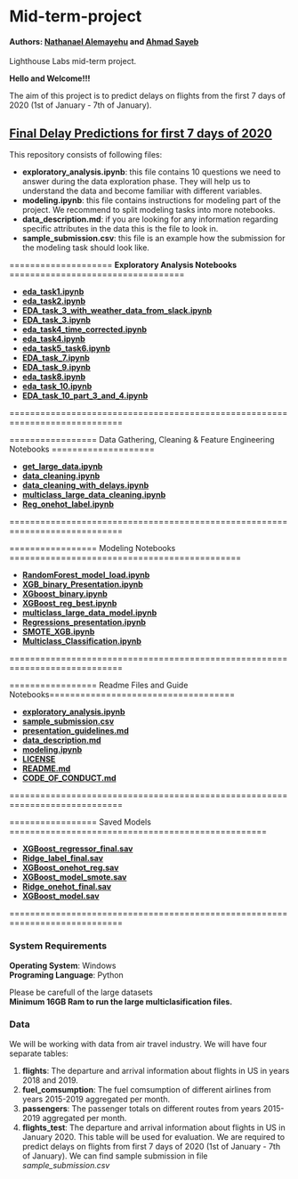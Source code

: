 # Mid-term-project
#### Authors: [Nathanael Alemayehu](https://github.com/bnati5) and [Ahmad Sayeb](https://github.com/ahmadsayeb) 
Lighthouse Labs mid-term project.


**Hello and Welcome!!!**

The aim of this project is to predict delays on flights from the first 7 days of 2020 (1st of January - 7th of January).   

## [Final Delay Predictions for first 7 days of 2020](final_predictions.csv)  

This repository consists of following files:

- **exploratory_analysis.ipynb**: this file contains 10 questions we need to answer during the data exploration phase. They will help us to understand the data and become familiar with different variables.
- **modeling.ipynb**: this file contains instructions for modeling part of the project. We recommend to split modeling tasks into more notebooks.
- **data_description.md**: if you are looking for any information regarding specific attributes in the data this is the file to look in.
- **sample_submission.csv**: this file is an example how the submission for the modeling task should look like.

==================== **Exploratory Analysis Notebooks** ==================================
- [**eda_task1.ipynb**](eda_task1.ipynb)  
- [**eda_task2.ipynb**](eda_task2.ipynb)    
- [**EDA_task_3_with_weather_data_from_slack.ipynb**](EDA_task_3_with_weather_data_from_slack.ipynb)  
- [**EDA_task_3.ipynb**](EDA_task_3.ipynb)    
- [**eda_task4_time_corrected.ipynb**](eda_task4_time_corrected.ipynb)  
- [**eda_task4.ipynb**](eda_task4.ipynb)    
- [**eda_task5_task6.ipynb**](eda_task5_task6.ipynb)  
- [**EDA_task_7.ipynb**](EDA_task_7.ipynb)  
- [**EDA_task_9.ipynb**](EDA_task_9.ipynb)
- [**eda_task8.ipynb**](eda_task8.ipynb)    
- [**eda_task_10.ipynb**](eda_task_10.ipynb)  
- [**EDA_task_10_part_3_and_4.ipynb**](EDA_task_10_part_3_and_4.ipynb)

============================================================================  
   
================= Data Gathering, Cleaning & Feature Engineering Notebooks ====================   
- [**get_large_data.ipynb**](get_large_data.ipynb)   
- [**data_cleaning.ipynb**](data_cleaning.ipynb)
- [**data_cleaning_with_delays.ipynb**](data_cleaning_with_delays.ipynb)  
- [**multiclass_large_data_cleaning.ipynb**](multiclass_large_data_cleaning.ipynb)
- [**Reg_onehot_label.ipynb**](Reg_onehot_label.ipynb) 

============================================================================

================= Modeling Notebooks =============================================
- [**RandomForest_model_load.ipynb**](RandomForest_model_load.ipynb)  
- [**XGB_binary_Presentation.ipynb**](XGB_binary_Presentation.ipynb)                    
- [**XGboost_binary.ipynb**](XGboost_binary.ipynb)     
- [**XGBoost_reg_best.ipynb**](XGBoost_reg_best.ipynb)
- [**multiclass_large_data_model.ipynb**](multiclass_large_data_model.ipynb)                      
- [**Regressions_presentation.ipynb**](Regressions_presentation.ipynb) 
- [**SMOTE_XGB.ipynb**](SMOTE_XGB.ipynb)      
- [**Multiclass_Classification.ipynb**](Multiclass_Classification.ipynb)   

============================================================================   

================= Readme Files and Guide Notebooks====================================
- [**exploratory_analysis.ipynb**](exploratory_analysis.ipynb)      
- [**sample_submission.csv**](sample_submission.csv)
- [**presentation_guidelines.md**](presentation_guidelines.md) 
- [**data_description.md**](data_description.md)
- [**modeling.ipynb**](modeling.ipynb)
- [**LICENSE**](LICENSE)                               
- [**README.md**](README.md)  
- [**CODE_OF_CONDUCT.md**](CODE_OF_CONDUCT.md)

============================================================================

================= Saved Models ==================================================
- [**XGBoost_regressor_final.sav**](XGBoost_regressor_final.sav)  
- [**Ridge_label_final.sav**](Ridge_label_final.sav)           
- [**XGBoost_onehot_reg.sav**](XGBoost_onehot_reg.sav)
- [**XGBoost_model_smote.sav**](XGBoost_model_smote.sav)
- [**Ridge_onehot_final.sav**](Ridge_onehot_final.sav)
- [**XGBoost_model.sav**](XGBoost_model.sav)  

============================================================================
                      

### System Requirements  
**Operating System**: Windows   
**Programing Language**: Python  

Please be carefull of the large datasets  
**Minimum 16GB Ram to run the large multiclasification files.**   


### Data

We will be working with data from air travel industry. We will have four separate tables:

1. **flights**: The departure and arrival information about flights in US in years 2018 and 2019.
2. **fuel_comsumption**: The fuel comsumption of different airlines from years 2015-2019 aggregated per month.
3. **passengers**: The passenger totals on different routes from years 2015-2019 aggregated per month.
5. **flights_test**: The departure and arrival information about flights in US in January 2020. This table will be used for evaluation. We are required to predict delays on flights from first 7 days of 2020 (1st of January - 7th of January). We can find sample submission in file _sample_submission.csv_    
